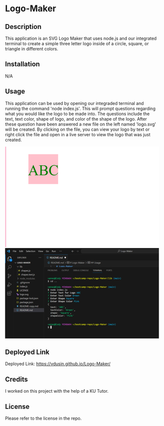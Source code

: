 # Logo-Maker

## Description
This application is an SVG Logo Maker that uses node.js and our integrated terminal to create a simple three letter logo inside of a circle, square, or triangle in different colors.

## Installation

N/A

## Usage

This application can be used by opening our integraded terminal and running the command 'node index.js'. This will prompt questions regarding what you would like the logo to be made into. The questions include the text, text color, shape of logo, and color of the shape of the logo. After these question have been answered a new file on the left named 'logo.svg' will be created. By clicking on the file, you can view your logo by text or right click the file and open in a live server to view the logo that was just created. 

![screenshot1](/images/Screenshot1.png)
![screenshot2](/images/Screenshot2.png)

## Deployed Link

Deployed Link: https://vdusin.github.io/Logo-Maker/

## Credits

I worked on this project with the help of a KU Tutor.

## License

Please refer to the license in the repo.